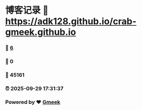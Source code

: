 # 博客记录 :link: https://adk128.github.io/crab-gmeek.github.io 
### :page_facing_up: [6](https://adk128.github.io/crab-gmeek.github.io/tag.html) 
### :speech_balloon: 0 
### :hibiscus: 45161 
### :alarm_clock: 2025-09-29 17:31:37 
### Powered by :heart: [Gmeek](https://github.com/Meekdai/Gmeek)
